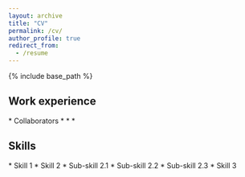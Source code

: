```yaml
---
layout: archive
title: "CV"
permalink: /cv/
author_profile: true
redirect_from:
  - /resume
---
```


{% include base_path %}

<h2>Work experience</h2> 
* Collaborators
  * 
  * 
  * 
  
<h2>Skills</h2> 
* Skill 1
* Skill 2
  * Sub-skill 2.1
  * Sub-skill 2.2
  * Sub-skill 2.3
* Skill 3

